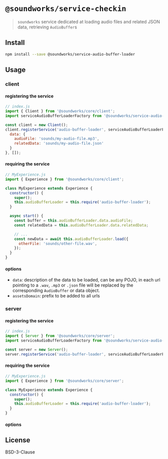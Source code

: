 # `@soundworks/service-checkin`

> `soundworks` service dedicated at loading audio files and related JSON data, retrieving `AudioBuffer`s

## Install

```sh
npm install --save @soundworks/service-audio-buffer-loader
```

## Usage

### client

#### registering the service

```js
// index.js
import { Client } from '@soundworks/core/client';
import serviceAudioBufferLoaderFactory from '@soundworks/service-audio-buffer-loader/client';

const client = new Client();
client.registerService('audio-buffer-loader', serviceAudioBufferLoaderFactory, {
  data: {
    audioFile: 'sounds/my-audio-file.mp3',
    relatedData: 'sounds/my-audio-file.json'
  }
}, []);
```

#### requiring the service 

```js
// MyExperience.js
import { Experience } from '@soundworks/core/client';

class MyExperience extends Experience {
  constructor() {
    super();
    this.audioBufferLoader = this.require('audio-buffer-loader');
  }

  async start() {
    const buffer = this.audioBufferLoader.data.audioFile;
    const relatedData = this.audioBufferLoader.data.relatedData;

    // ...
    const newData = await this.audioBufferLoader.load({
      otherFile: 'sounds/other-file.wav',
    });
  }
}
```

#### options

- `data`: description of the data to be loaded, can be any POJO, in each url pointing to a `.wav`, `.mp3` or `.json` file will be replaced by the corresponding `AudioBuffer` or data object.
- `assetsDomain`: prefix to be added to all urls

### server

#### registering the service

```js
// index.js
import { Server } from '@soundworks/core/server';
import serviceAudioBufferLoaderFactory from '@soundworks/service-audio-buffer-loader/server';

const server = new Server();
server.registerService('audio-buffer-loader', serviceAudioBufferLoaderFactory, {}, []);
```

#### requiring the service 

```js
// MyExperience.js
import { Experience } from '@soundworks/core/server';

class MyExperience extends Experience {
  constructor() {
    super();
    this.audioBufferLoader = this.require('audio-buffer-loader');
  }
}
```

#### options

## License

BSD-3-Clause

